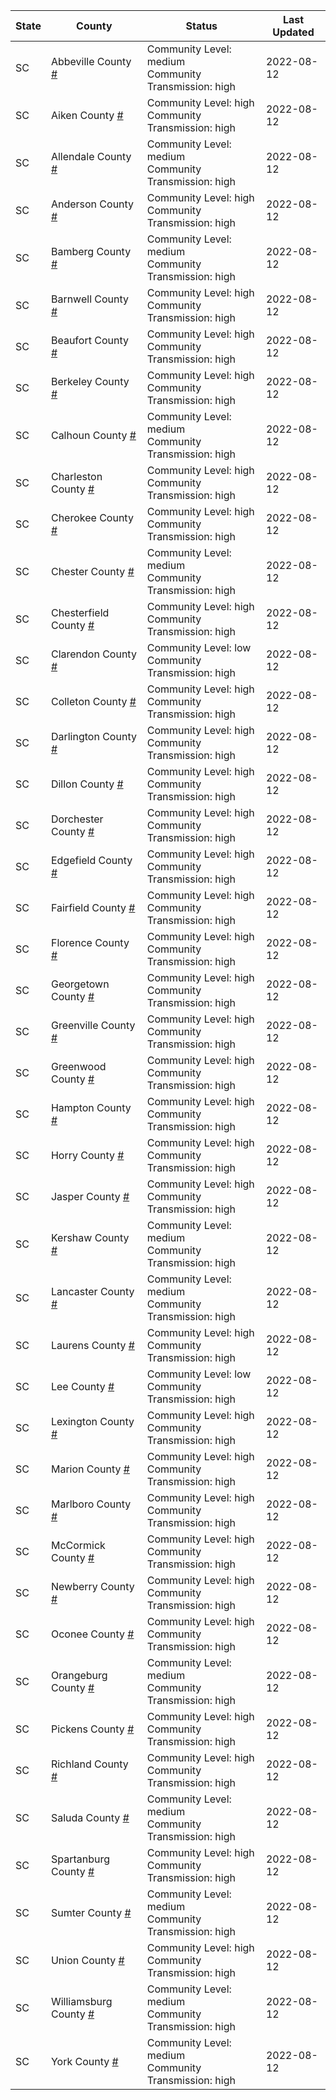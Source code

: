State | County | Status | Last Updated
--- | --- | --- | --- 
SC | Abbeville County <a href="#abbeville_county">#</a> | <a name="abbeville_county"></a>Community Level: medium<br/>Community Transmission: high | 2022-08-12
SC | Aiken County <a href="#aiken_county">#</a> | <a name="aiken_county"></a>Community Level: high<br/>Community Transmission: high | 2022-08-12
SC | Allendale County <a href="#allendale_county">#</a> | <a name="allendale_county"></a>Community Level: medium<br/>Community Transmission: high | 2022-08-12
SC | Anderson County <a href="#anderson_county">#</a> | <a name="anderson_county"></a>Community Level: high<br/>Community Transmission: high | 2022-08-12
SC | Bamberg County <a href="#bamberg_county">#</a> | <a name="bamberg_county"></a>Community Level: medium<br/>Community Transmission: high | 2022-08-12
SC | Barnwell County <a href="#barnwell_county">#</a> | <a name="barnwell_county"></a>Community Level: high<br/>Community Transmission: high | 2022-08-12
SC | Beaufort County <a href="#beaufort_county">#</a> | <a name="beaufort_county"></a>Community Level: high<br/>Community Transmission: high | 2022-08-12
SC | Berkeley County <a href="#berkeley_county">#</a> | <a name="berkeley_county"></a>Community Level: high<br/>Community Transmission: high | 2022-08-12
SC | Calhoun County <a href="#calhoun_county">#</a> | <a name="calhoun_county"></a>Community Level: medium<br/>Community Transmission: high | 2022-08-12
SC | Charleston County <a href="#charleston_county">#</a> | <a name="charleston_county"></a>Community Level: high<br/>Community Transmission: high | 2022-08-12
SC | Cherokee County <a href="#cherokee_county">#</a> | <a name="cherokee_county"></a>Community Level: high<br/>Community Transmission: high | 2022-08-12
SC | Chester County <a href="#chester_county">#</a> | <a name="chester_county"></a>Community Level: medium<br/>Community Transmission: high | 2022-08-12
SC | Chesterfield County <a href="#chesterfield_county">#</a> | <a name="chesterfield_county"></a>Community Level: high<br/>Community Transmission: high | 2022-08-12
SC | Clarendon County <a href="#clarendon_county">#</a> | <a name="clarendon_county"></a>Community Level: low<br/>Community Transmission: high | 2022-08-12
SC | Colleton County <a href="#colleton_county">#</a> | <a name="colleton_county"></a>Community Level: high<br/>Community Transmission: high | 2022-08-12
SC | Darlington County <a href="#darlington_county">#</a> | <a name="darlington_county"></a>Community Level: high<br/>Community Transmission: high | 2022-08-12
SC | Dillon County <a href="#dillon_county">#</a> | <a name="dillon_county"></a>Community Level: high<br/>Community Transmission: high | 2022-08-12
SC | Dorchester County <a href="#dorchester_county">#</a> | <a name="dorchester_county"></a>Community Level: high<br/>Community Transmission: high | 2022-08-12
SC | Edgefield County <a href="#edgefield_county">#</a> | <a name="edgefield_county"></a>Community Level: high<br/>Community Transmission: high | 2022-08-12
SC | Fairfield County <a href="#fairfield_county">#</a> | <a name="fairfield_county"></a>Community Level: high<br/>Community Transmission: high | 2022-08-12
SC | Florence County <a href="#florence_county">#</a> | <a name="florence_county"></a>Community Level: high<br/>Community Transmission: high | 2022-08-12
SC | Georgetown County <a href="#georgetown_county">#</a> | <a name="georgetown_county"></a>Community Level: high<br/>Community Transmission: high | 2022-08-12
SC | Greenville County <a href="#greenville_county">#</a> | <a name="greenville_county"></a>Community Level: high<br/>Community Transmission: high | 2022-08-12
SC | Greenwood County <a href="#greenwood_county">#</a> | <a name="greenwood_county"></a>Community Level: high<br/>Community Transmission: high | 2022-08-12
SC | Hampton County <a href="#hampton_county">#</a> | <a name="hampton_county"></a>Community Level: high<br/>Community Transmission: high | 2022-08-12
SC | Horry County <a href="#horry_county">#</a> | <a name="horry_county"></a>Community Level: high<br/>Community Transmission: high | 2022-08-12
SC | Jasper County <a href="#jasper_county">#</a> | <a name="jasper_county"></a>Community Level: high<br/>Community Transmission: high | 2022-08-12
SC | Kershaw County <a href="#kershaw_county">#</a> | <a name="kershaw_county"></a>Community Level: medium<br/>Community Transmission: high | 2022-08-12
SC | Lancaster County <a href="#lancaster_county">#</a> | <a name="lancaster_county"></a>Community Level: medium<br/>Community Transmission: high | 2022-08-12
SC | Laurens County <a href="#laurens_county">#</a> | <a name="laurens_county"></a>Community Level: high<br/>Community Transmission: high | 2022-08-12
SC | Lee County <a href="#lee_county">#</a> | <a name="lee_county"></a>Community Level: low<br/>Community Transmission: high | 2022-08-12
SC | Lexington County <a href="#lexington_county">#</a> | <a name="lexington_county"></a>Community Level: high<br/>Community Transmission: high | 2022-08-12
SC | Marion County <a href="#marion_county">#</a> | <a name="marion_county"></a>Community Level: high<br/>Community Transmission: high | 2022-08-12
SC | Marlboro County <a href="#marlboro_county">#</a> | <a name="marlboro_county"></a>Community Level: high<br/>Community Transmission: high | 2022-08-12
SC | McCormick County <a href="#mccormick_county">#</a> | <a name="mccormick_county"></a>Community Level: high<br/>Community Transmission: high | 2022-08-12
SC | Newberry County <a href="#newberry_county">#</a> | <a name="newberry_county"></a>Community Level: high<br/>Community Transmission: high | 2022-08-12
SC | Oconee County <a href="#oconee_county">#</a> | <a name="oconee_county"></a>Community Level: high<br/>Community Transmission: high | 2022-08-12
SC | Orangeburg County <a href="#orangeburg_county">#</a> | <a name="orangeburg_county"></a>Community Level: medium<br/>Community Transmission: high | 2022-08-12
SC | Pickens County <a href="#pickens_county">#</a> | <a name="pickens_county"></a>Community Level: high<br/>Community Transmission: high | 2022-08-12
SC | Richland County <a href="#richland_county">#</a> | <a name="richland_county"></a>Community Level: high<br/>Community Transmission: high | 2022-08-12
SC | Saluda County <a href="#saluda_county">#</a> | <a name="saluda_county"></a>Community Level: medium<br/>Community Transmission: high | 2022-08-12
SC | Spartanburg County <a href="#spartanburg_county">#</a> | <a name="spartanburg_county"></a>Community Level: high<br/>Community Transmission: high | 2022-08-12
SC | Sumter County <a href="#sumter_county">#</a> | <a name="sumter_county"></a>Community Level: medium<br/>Community Transmission: high | 2022-08-12
SC | Union County <a href="#union_county">#</a> | <a name="union_county"></a>Community Level: high<br/>Community Transmission: high | 2022-08-12
SC | Williamsburg County <a href="#williamsburg_county">#</a> | <a name="williamsburg_county"></a>Community Level: medium<br/>Community Transmission: high | 2022-08-12
SC | York County <a href="#york_county">#</a> | <a name="york_county"></a>Community Level: medium<br/>Community Transmission: high | 2022-08-12
